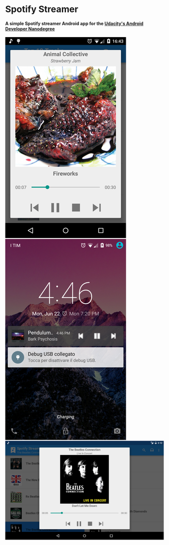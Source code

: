 # Spotify Streamer 
#### A simple Spotify streamer Android app for the <a href="https://www.udacity.com/course/android-developer-nanodegree--nd801">Udacity's Android Developer Nanodegree </a>  

![Now Playing view](https://raw.githubusercontent.com/Mazzaaaaa/spotify-streamer-stage-2/master/screenshots/rsz_1device-2015-06-22-164307.png)  
![Notification view](https://raw.githubusercontent.com/Mazzaaaaa/spotify-streamer-stage-2/master/screenshots/rsz_device-2015-06-22-164637.png)  
![Tablet view](https://raw.githubusercontent.com/Mazzaaaaa/spotify-streamer-stage-2/master/screenshots/rsz_device-2015-06-22-171236.png)  
